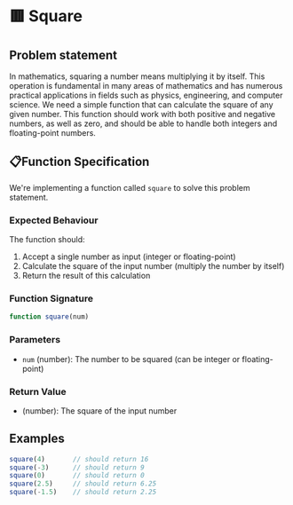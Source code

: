 # 🟥 Square

## Problem statement

In mathematics, squaring a number means multiplying it by itself. This operation is fundamental in many areas of mathematics and has numerous practical applications in fields such as physics, engineering, and computer science. We need a simple function that can calculate the square of any given number. This function should work with both positive and negative numbers, as well as zero, and should be able to handle both integers and floating-point numbers.

## 📋Function Specification

We're implementing a function called `square` to solve this problem statement.

### Expected Behaviour
The function should:

1. Accept a single number as input (integer or floating-point)
2. Calculate the square of the input number (multiply the number by itself)
3. Return the result of this calculation

### Function Signature
```javascript
function square(num)
```

### Parameters
- `num` (number): The number to be squared (can be integer or floating-point)

### Return Value
- (number): The square of the input number

## Examples
```javascript
square(4)       // should return 16
square(-3)      // should return 9
square(0)       // should return 0
square(2.5)     // should return 6.25
square(-1.5)    // should return 2.25
```

